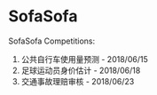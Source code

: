 # SofaSofa
SofaSofa Competitions:
1. 公共自行车使用量预测 - 2018/06/15
2. 足球运动员身价估计 - 2018/06/18
3. 交通事故理赔审核 - 2018/06/23

